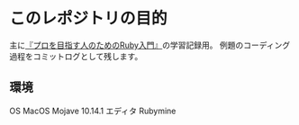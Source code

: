 # このレポジトリの目的
主に[『プロを目指す人のためのRuby入門』](https://www.amazon.co.jp/dp/B077Q8BXHC/ref=dp-kindle-redirect?_encoding=UTF8&btkr=1)の学習記録用。
例題のコーディング過程をコミットログとして残します。

## 環境
OS MacOS Mojave 10.14.1
エディタ Rubymine
